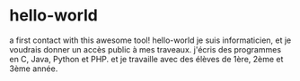 # hello-world
a first contact with this awesome tool! hello-world
je suis informaticien, et je voudrais donner un accès public à mes traveaux.
j'écris des programmes en C, Java, Python et PHP. et je travaille avec des élèves de 1ère, 2ème et 3ème année.
